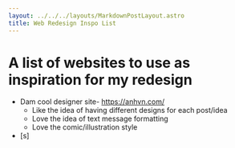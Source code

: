 ```yaml
---
layout: ../../../layouts/MarkdownPostLayout.astro
title: Web Redesign Inspo List
---
```



# A list of websites to use as inspiration for my redesign

-  Dam cool designer site- https://anhvn.com/
	- Like the idea of having different designs for each post/idea
	- Love the idea of text message formatting
	- Love the comic/illustration style
- [s]

